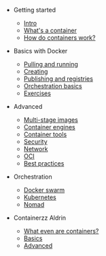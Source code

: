 - Getting started
  
    - [Intro](intro.md)
    - [What's a container](definition.md)
    - [How do containers work?](containeronos.md)

- Basics with Docker

    - [Pulling and running](pullrun.md)
    - [Creating](create.md)
    - [Publishing and registries](publishing.md)
    - [Orchestration basics](compose.md)
    - [Exercises](exercises.md)

- Advanced

    - [Multi-stage images](multistage.md)
    - [Container engines](engines.md)
    - [Container tools](tools.md)
    - [Security](sec.md)
    - [Network](network.md)
    - [OCI](oci.md)
    - [Best practices](bestpractices.md)


- Orchestration

    - [Docker swarm](swarm.md)
    - [Kubernetes](kubernetes.md)
    - [Nomad](nomad.md)

- Containerzz Aldrin
    - [What even are containers?](containersquiz.md)
    - [Basics](baicsquiz.md)
    - [Advanced](advancedquiz.md)